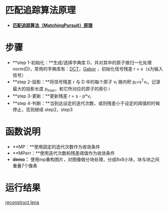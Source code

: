 # 匹配追踪算法原理
- **[匹配追踪算法（MatchingPursuit）原理](http://www.jianshu.com/p/411681f26848)**

# 步骤
- **step 1-初始化：**生成/选择字典库 D，并对其中的原子做归一化处理 norm(D)，常用的字典库有：[DCT](https://en.wikipedia.org/wiki/Discrete_cosine_transform)，[Gabor](http://ieeexplore.ieee.org/document/258082/?reload=true) ，初始化信号残差 r = s（s为输入信号）
- **step 2-投影：**将信号残差 r 与 D 中的每个原子 v<sub>i</sub> 做内积 p<sub>i</sub>=s<sup>T</sup>v<sub>i</sub>，记录最大的投影长度 p<sub>max</sub>，和它所对应的原子的索引 i
- **step 3-更新：**更新残差 r = s - p*v<sub>i</sub>
- **step 4-判断：**当到达设定的迭代次数，或则残差小于设定的阈值的时候停止，否则继续 step2，step3

# 函数说明
- **MP：**使用固定的迭代次数作为收敛条件
- **MPerr：**使用迭代次数和残差阈值作为收敛条件
- **demo：** 使用mp重构图片，对图像做分块处理，分成8x8小块，块与块之间重叠7个像素

# 运行结果
[reconstruct lena](https://im1.shutterfly.com/ng/services/mediarender/THISLIFE/021009631031/media/122852445820/small/1490488194/enhance)